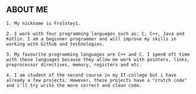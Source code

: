 
## ABOUT ME

`1. My nickname is Frolotey1.`

`2. I work with four programming languages such as: C, C++, Java and Kotlin. I am a beginner programmer and will improve my skills in working with Github and technologies.`

`3. My favourite programming languages are C++ and C. I spend oft time with these languages because they allow me work with pointers, links, preprocessor directives, memory, registers and etc.`

`4. I am student of the second course in my IT-college but i have already a few projects. However, these projects have a "crutch code" and i'll try write the more correct and clean code.`

